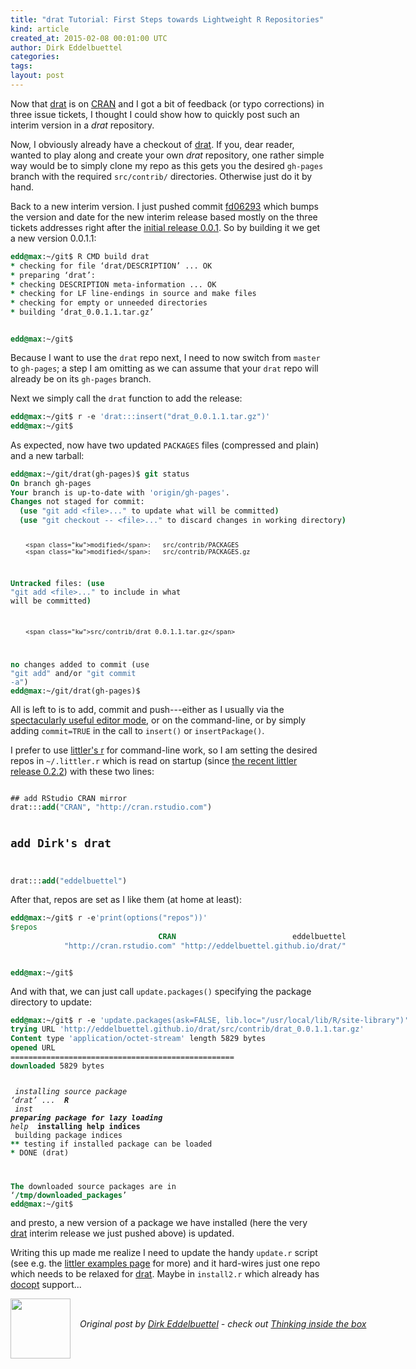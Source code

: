 ```yaml
---
title: "drat Tutorial: First Steps towards Lightweight R Repositories"
kind: article
created_at: 2015-02-08 00:01:00 UTC
author: Dirk Eddelbuettel
categories: 
tags: 
layout: post
---
```

<p>Now that <a href="http://dirk.eddelbuettel.com/code/drat.html">drat</a> is on <a href="http://cran.r-project.org">CRAN</a> and I got a bit of feedback (or typo corrections) in three issue tickets, I thought I could show how to quickly post such an interim version in a <em>drat</em> repository.</p>
<p>Now, I obviously already have a checkout of <a href="http://dirk.eddelbuettel.com/code/drat.html">drat</a>. If you, dear reader, wanted to play along and create your own <em>drat</em> repository, one rather simple way would be to simply clone my repo as this gets you the desired <code>gh-pages</code> branch with the required <code>src/contrib/</code> directories. Otherwise just do it by hand.</p>
<p>Back to a new interim version. I just pushed commit <a href="https://github.com/eddelbuettel/drat/commit/fd06293c2151a13b026196575d0dd20938c01f58">fd06293</a> which bumps the version and date for the new interim release based mostly on the three tickets addresses right after the <a href="http://dirk.eddelbuettel.com/blog/2015/02/05#drat_0.0.1">initial release 0.0.1</a>. So by building it we get a new version 0.0.1.1:</p>
<pre class="sourceCode bash"><code class="sourceCode bash"><span class="kw">edd@max</span>:~/git$ R CMD build drat
<span class="kw">*</span> checking for file ‘drat/DESCRIPTION’ ... OK
<span class="kw">*</span> preparing ‘drat’:
<span class="kw">*</span> checking DESCRIPTION meta-information ... OK
<span class="kw">*</span> checking for LF line-endings in source and make files
<span class="kw">*</span> checking for empty or unneeded directories
<span class="kw">*</span> building ‘drat_0.0.1.1.tar.gz’

<span class="kw">edd@max</span>:~/git$ </code></pre>
<p>Because I want to use the <code>drat</code> repo next, I need to now switch from <code>master</code> to <code>gh-pages</code>; a step I am omitting as we can assume that your <code>drat</code> repo will already be on its <code>gh-pages</code> branch.</p>
<p>Next we simply call the <code>drat</code> function to add the release:</p>
<pre class="sourceCode bash"><code class="sourceCode bash"><span class="kw">edd@max</span>:~/git$ r -e <span class="st">&#39;drat:::insert(&quot;drat_0.0.1.1.tar.gz&quot;)&#39;</span>
<span class="kw">edd@max</span>:~/git$ </code></pre>
<p>As expected, now have two updated <code>PACKAGES</code> files (compressed and plain) and a new tarball:</p>
<pre class="sourceCode bash"><code class="sourceCode bash"><span class="kw">edd@max</span>:~/git/drat(gh-pages)$ <span class="kw">git</span> status
<span class="kw">On</span> branch gh-pages
<span class="kw">Your</span> branch is up-to-date with <span class="st">&#39;origin/gh-pages&#39;</span>.
<span class="kw">Changes</span> not staged for commit:
  <span class="kw">(use</span> <span class="st">&quot;git add &lt;file&gt;...&quot;</span> to update what will be committed<span class="kw">)</span>
  <span class="kw">(use</span> <span class="st">&quot;git checkout -- &lt;file&gt;...&quot;</span> to discard changes in working directory<span class="kw">)</span>

        <span class="kw">modified</span>:   src/contrib/PACKAGES
        <span class="kw">modified</span>:   src/contrib/PACKAGES.gz

<span class="kw">Untracked</span> files:
  <span class="kw">(use</span> <span class="st">&quot;git add &lt;file&gt;...&quot;</span> to include in what will be committed<span class="kw">)</span>

        <span class="kw">src/contrib/drat_0.0.1.1.tar.gz</span>

<span class="kw">no</span> changes added to commit (use <span class="st">&quot;git add&quot;</span> and/or <span class="st">&quot;git commit -a&quot;</span>)
<span class="kw">edd@max</span>:~/git/drat(gh-pages)$</code></pre>
<p>All is left to is to add, commit and push---either as I usually via the <a href="https://magit.github.io/">spectacularly useful editor mode</a>, or on the command-line, or by simply adding <code>commit=TRUE</code> in the call to <code>insert()</code> or <code>insertPackage()</code>.</p>
<p>I prefer to use <a href="http://dirk.eddelbuettel.com/code/littler.html">littler's r</a> for command-line work, so I am setting the desired repos in <code>~/.littler.r</code> which is read on startup (since <a href="http://dirk.eddelbuettel.com/blog/2015/01/30#littler-0.2.2">the recent littler release 0.2.2</a>) with these two lines:</p>
<pre class="sourceCode r"><code class="sourceCode r">
## add RStudio CRAN mirror
drat:::<span class="kw">add</span>(<span class="st">&quot;CRAN&quot;</span>, <span class="st">&quot;http://cran.rstudio.com&quot;</span>)

## add Dirk&#39;s drat
drat:::<span class="kw">add</span>(<span class="st">&quot;eddelbuettel&quot;</span>)</code></pre>
<p>After that, repos are set as I like them (at home at least):</p>
<pre class="sourceCode bash"><code class="sourceCode bash"><span class="kw">edd@max</span>:~/git$ r -e<span class="st">&#39;print(options(&quot;repos&quot;))&#39;</span>
<span class="ot">$repos</span>
                                 <span class="kw">CRAN</span>                          eddelbuettel 
            <span class="st">&quot;http://cran.rstudio.com&quot;</span> <span class="st">&quot;http://eddelbuettel.github.io/drat/&quot;</span> 

<span class="kw">edd@max</span>:~/git$ </code></pre>
<p>And with that, we can just call <code>update.packages()</code> specifying the package directory to update:</p>
<pre class="sourceCode bash"><code class="sourceCode bash"><span class="kw">edd@max</span>:~/git$ r -e <span class="st">&#39;update.packages(ask=FALSE, lib.loc=&quot;/usr/local/lib/R/site-library&quot;)&#39;</span>                                                                                                                            
<span class="kw">trying</span> URL <span class="st">&#39;http://eddelbuettel.github.io/drat/src/contrib/drat_0.0.1.1.tar.gz&#39;</span>
<span class="kw">Content</span> type <span class="st">&#39;application/octet-stream&#39;</span> length 5829 bytes
<span class="kw">opened</span> URL
==================================================
<span class="kw">downloaded</span> 5829 bytes

<span class="kw">*</span> installing *source* package ‘drat’ ...
<span class="kw">**</span> R
<span class="kw">**</span> inst
<span class="kw">**</span> preparing package for lazy loading
<span class="kw">**</span> help
<span class="kw">***</span> installing help indices
<span class="kw">**</span> building package indices
<span class="kw">**</span> testing if installed package can be loaded
<span class="kw">*</span> DONE (drat)

<span class="kw">The</span> downloaded source packages are in
        ‘<span class="kw">/tmp</span>/<span class="kw">downloaded_packages</span>’
<span class="kw">edd@max</span>:~/git$</code></pre>
<p>and presto, a new version of a package we have installed (here the very <a href="http://dirk.eddelbuettel.com/code/drat.html">drat</a> interim release we just pushed above) is updated.</p>
<p>Writing this up made me realize I need to update the handy <code>update.r</code> script (see e.g. the <a href="http://dirk.eddelbuettel.com/code/littler.examples.html">littler examples page</a> for more) and it hard-wires just one repo which needs to be relaxed for <a href="http://dirk.eddelbuettel.com/code/drat.html">drat</a>. Maybe in <code>install2.r</code> which already has <a href="https://github.com/docopt/docopt.R">docopt</a> support...</p><div class="author">
  <img src="" style="width: 96px; height: 96;">
  <span style="position: absolute; padding: 32px 15px;">
    <i>Original post by <a href="http://twitter.com/">Dirk Eddelbuettel</a> - check out <a href="http://dirk.eddelbuettel.com/blog">Thinking inside the box   </a></i>
  </span>
</div>

